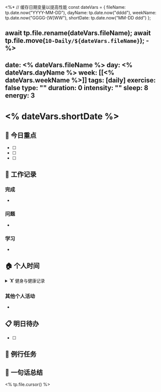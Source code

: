 <%*
// 缓存日期变量以提高性能
const dateVars = {
    fileName: tp.date.now("YYYY-MM-DD"),
    dayName: tp.date.now("dddd"),
    weekName: tp.date.now("GGGG-[W]WW"),
    shortDate: tp.date.now("MM-DD ddd")
};

await tp.file.rename(dateVars.fileName);
await tp.file.move(`10-Daily/${dateVars.fileName}`);
-%>
---
date: <% dateVars.fileName %>
day: <% dateVars.dayName %>
week: [[<% dateVars.weekName %>]]
tags: [daily]
exercise: false
type: ""
duration: 0
intensity: ""
sleep: 8
energy: 3
---

# <% dateVars.shortDate %>

## 🎯 今日重点
- [ ] 
- [ ] 
- [ ] 

## 💼 工作记录
<!-- area:work -->
### 完成
- 

### 问题
- 

### 学习
- 

## 🏠 个人时间
<!-- area:personal -->

<details>
<summary>🏋️ 健身与健康记录</summary>

### 今日运动
<!-- area:health -->
**运动类型**（勾选一项）：
- [ ] 跑步
- [ ] 力量训练
- [ ] 瑜伽
- [ ] 游泳
- [ ] 骑行
- [ ] 其他：___

**运动详情**：
- **时长**：___分钟
- **强度**：
  - [ ] 轻松
  - [ ] 中等
  - [ ] 高强度
- **地点**：
  - [ ] 家里
  - [ ] 健身房
  - [ ] 户外
  - [ ] 其他：___

### 身体状态
**精力水平**（选择一项）：
- [ ] 😴 很疲惫 (1分)
- [ ] 😐 一般 (2分)
- [ ] 😊 不错 (3分)
- [ ] 😁 很好 (4分)
- [ ] 🔥 充满活力 (5分)

**睡眠情况**：
- **睡眠时长**：___小时
- **睡眠质量**（1-10分）：___

**整体感受**：

### 健身目标进展
- [ ] 完成今日运动计划
- **本周运动**：第___次 / 目标___次
- **备注**：

</details>

### 其他个人活动
- 

## 📋 明日待办
- [ ] 

## 🔄 例行任务
<!-- 根据需要添加你的例行任务，例如：
- [ ] 晨间运动 🔁 every day
- [ ] 记录体重 🔁 every day
- [ ] 健身打卡 🔁 every weekday
--> 

## 💭 一句话总结


<% tp.file.cursor() %>